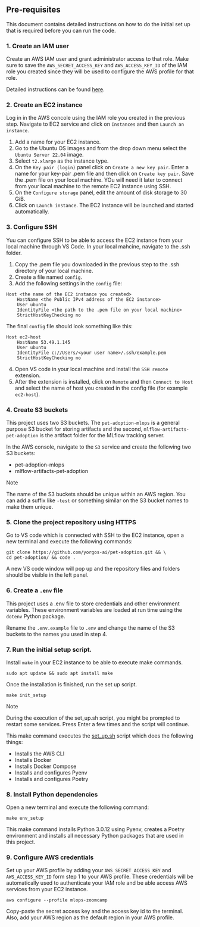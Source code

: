 ## Pre-requisites

This document contains detailed instructions on how to do the initial set up that is required before you can run the code.

### 1. Create an IAM user
Create an AWS IAM user and grant administrator access to that role. Make sure to save the `AWS_SECRET_ACCESS_KEY` and `AWS_ACCESS_KEY_ID` of the IAM role you created since they will be used to configure the AWS profile for that role.

Detailed instructions can be found [here](https://docs.aws.amazon.com/IAM/latest/UserGuide/id_users_create.html).

### 2. Create an EC2 instance
Log in in the AWS concole using the IAM role you created in the previous step. Navigate to EC2 service and click on `Instances` and then `Launch an instance`.
1. Add a name for your EC2 instance.
2. Go to the Ubuntu OS images and from the drop down menu select the `Ubuntu Server 22.04` image.
3. Select `t2.xlarge` as the instance type.
4. On the `Key pair (login)` panel click on `Create a new key pair`. Enter a name for your key-pair .pem file and then click on `Create key pair`. Save the .pem file on your local machine. YOu will need it later to connect from your local machine to the remote EC2 instance using SSH.
5. On the `Configure storage` panel, edit the amount of disk storage to 30 GiB.
6. Click on `Launch instance`. The EC2 instance will be launched and started automatically.

### 3. Configure SSH
Yuu can configure SSH to be able to access the EC2 instance from your local machine through VS Code.
In your local mahcine, navigate to the .ssh folder.

1. Copy the .pem file you downloaded in the previous step to the .ssh directory of your local machine.
2. Create a file named `config`.
3. Add the following settings in the `config` file:
```
Host <the name of the EC2 instance you created>
    HostName <the Public IPv4 address of the EC2 instance>
    User ubuntu
    IdentityFile <the path to the .pem file on your local machine>
    StrictHostKeyChecking no
```
The final `config` file should look something like this:
```
Host ec2-host
    HostName 53.49.1.145
    User ubuntu
    IdentityFile c://Users/<your user name>/.ssh/example.pem
    StrictHostKeyChecking no
```

4. Open VS code in your local machine and install the `SSH remote` extension.
5. After the extension is installed, click on `Remote` and then `Connect to Host` and select the name of host you created in the config file (for example `ec2-host`).

### 4. Create S3 buckets
This project uses two S3 buckets. The `pet-adoption-mlops` is a general purpose S3 bucket for storing artifacts and the second, `mlflow-artifacts-pet-adoption` is the artifact folder for the MLflow tracking server.

In the AWS console, navigate to the `S3` service and create the following two S3 buckets:
- pet-adoption-mlops
- mlflow-artifacts-pet-adoption

> [!NOTE]
> The name of the S3 buckets should be unique within an AWS region. You can add a suffix like `-test` or something similar on the S3 bucket names to make them unique.

### 5. Clone the project repository using HTTPS
Go to VS code which is connected with SSH to the EC2 instance, open a new terminal and execute the following commands:
```
git clone https://github.com/yorgos-ai/pet-adoption.git && \
cd pet-adoption/ && code .
```
A new VS code window will pop up and the repository files and folders should be visible in the left panel.

### 6. Create a `.env` file
This project uses a .env file to store credentials and other environment variables. These environment variables are loaded at run time using the `dotenv` Python package.

Rename the `.env.example` file to `.env` and change the name of the S3 buckets to the names you used in step 4.

### 7. Run the initial setup script.
Install `make` in your EC2 instance to be able to execute make commands.
```
sudo apt update && sudo apt install make
```

Once the installation is finished, run the set up script.
```
make init_setup
```

> [!NOTE]
> During the execution of the set_up.sh script, you might be prompted to restart some services. Press Enter a few times and the script will continue.

This make command executes the [set_up.sh](pet_adoption/scripts/set_up.sh) script which does the following things:
- Installs the AWS CLI
- Installs Docker
- Installs Docker Compose
- Installs and configures Pyenv
- Installs and configures Poetry

### 8. Install Python dependencies
Open a new terminal and execute the following command:
```
make env_setup
```
This make command installs Python 3.0.12 using Pyenv, creates a Poetry environment and installs all necessary Python packages that are used in this project.

### 9. Configure AWS credentials
Set up your AWS profile by adding your `AWS_SECRET_ACCESS_KEY` and `AWS_ACCESS_KEY_ID` form step 1 to your AWS profile. These credentials will be automatically used to authenticate your IAM role and be able access AWS services from your EC2 instance.

```
aws configure --profile mlops-zoomcamp
```
Copy-paste the secret access key and the access key id to the terminal. Also, add your AWS region as the default region in your AWS profile.
